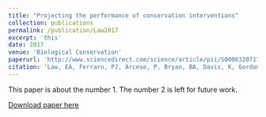 ```yaml
---
title: "Projecting the performance of conservation interventions"
collection: publications
permalink: /publication/Law2017
excerpt: 'this'
date: 2017
venue: 'Biological Conservation'
paperurl: 'http://www.sciencedirect.com/science/article/pii/S0006320717305219'
citation: 'Law, EA, Ferraro, PJ, Arcese, P, Bryan, BA, Davis, K, Gordon, A, Holden, MH, Iacona, G, Martinez, Raymundo M, McAlpine, CA, Rhodes, JR, Sze, JS, and Wilson, KA. (2009). &quot;Paper Title Number 1.&quot; <i>Biological Conservation</i>.  215, 142-151.'
---
```

This paper is about the number 1. The number 2 is left for future work.

[Download paper here](http://academicpages.github.io/files/Law2017.pdf)
